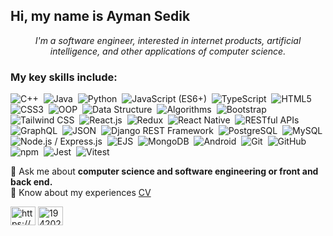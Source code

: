 <h2>Hi, my name is Ayman Sedik</h2>

<p align="center" >
<i>I'm a software engineer, interested in internet products, artificial intelligence, and other applications of computer science.</i>
</p>
 
<h3>My key skills include:</h3>

![C++](https://img.shields.io/badge/C++-%23f9f9f9.svg?style=flat-square&logo=C%2B%2B&logoColor=5294E2)&nbsp;
![Java](https://img.shields.io/badge/Java-%23f9f9f9.svg?style=flat-square&logo=java&logoColor=5294E2)&nbsp;
![Python](https://img.shields.io/badge/Python-%23f9f9f9.svg?style=flat-square&logo=Python&logoColor=5294E2)&nbsp;
![JavaScript (ES6+)](https://img.shields.io/badge/JavaScript_(ES6+)-%23f9f9f9.svg?style=flat-square&logo=JavaScript&logoColor=5294E2)&nbsp;
![TypeScript](https://img.shields.io/badge/TypeScript-%23f9f9f9.svg?style=flat-square&logo=TypeScript&logoColor=5294E2)&nbsp;
![HTML5](https://img.shields.io/badge/HTML5-%23f9f9f9.svg?style=flat-square&logo=HTML5&logoColor=5294E2)&nbsp;
![CSS3](https://img.shields.io/badge/CSS3-%23f9f9f9.svg?style=flat-square&logo=CSS3&logoColor=5294E2)&nbsp;
![OOP](https://img.shields.io/badge/OOP-%23f9f9f9.svg?style=flat-square&logo=OOP&logoColor=5294E2)&nbsp;
![Data Structure](https://img.shields.io/badge/Data_Structure-%23f9f9f9.svg?style=flat-square&logo=Data_Structure&logoColor=5294E2)&nbsp;
![Algorithms](https://img.shields.io/badge/Algorithms-%23f9f9f9.svg?style=flat-square&logo=Algorithms&logoColor=5294E2)&nbsp;
![Bootstrap](https://img.shields.io/badge/Bootstrap-%23f9f9f9.svg?style=flat-square&logo=Bootstrap&logoColor=5294E2)&nbsp;
![Tailwind CSS](https://img.shields.io/badge/Tailwind_CSS-%23f9f9f9.svg?style=flat-square&logo=TailwindCSS&logoColor=5294E2)&nbsp;
![React.js](https://img.shields.io/badge/React.js-%23f9f9f9.svg?style=flat-square&logo=React&logoColor=5294E2)&nbsp;
![Redux](https://img.shields.io/badge/Redux-%23f9f9f9.svg?style=flat-square&logo=Redux&logoColor=5294E2)&nbsp;
![React Native](https://img.shields.io/badge/React_Native-%23f9f9f9.svg?style=flat-square&logo=React&logoColor=5294E2)&nbsp;
![RESTful APIs](https://img.shields.io/badge/RESTful_APIs-%23f9f9f9.svg?style=flat-square&logo=RESTfulAPIs&logoColor=5294E2)&nbsp; 
![GraphQL](https://img.shields.io/badge/GraphQL-%23f9f9f9.svg?style=flat-square&logo=GraphQL&logoColor=5294E2)&nbsp;
![JSON](https://img.shields.io/badge/JSON-%23f9f9f9.svg?style=flat-square&logo=JSON&logoColor=5294E2)&nbsp; 
![Django REST Framework](https://img.shields.io/badge/Django_REST_Framework-%23f9f9f9.svg?style=flat-square&logo=django&logoColor=5294E2)&nbsp;
![PostgreSQL](https://img.shields.io/badge/PostgreSQL-%23f9f9f9.svg?style=flat-square&logo=PostgreSQL&logoColor=5294E2)&nbsp;
![MySQL](https://img.shields.io/badge/MySQL-%23f9f9f9.svg?style=flat-square&logo=MySQL&logoColor=5294E2)&nbsp;
![Node.js / Express.js](https://img.shields.io/badge/Node.js_/_Express.js-%23f9f9f9.svg?style=flat-square&logo=node.js&logoColor=5294E2)&nbsp;
![EJS](https://img.shields.io/badge/EJS-%23f9f9f9.svg?style=flat-square&logo=EJS&logoColor=5294E2)&nbsp;
![MongoDB](https://img.shields.io/badge/MongoDB-%23f9f9f9.svg?style=flat-square&logo=MongoDB&logoColor=5294E2)&nbsp;
![Android](https://img.shields.io/badge/Android_SDK-%23f9f9f9.svg?style=flat-square&logo=Android&logoColor=5294E2)&nbsp;
![Git](https://img.shields.io/badge/Git-%23f9f9f9.svg?style=flat-square&logo=Git&logoColor=5294E2)&nbsp; 
![GitHub](https://img.shields.io/badge/GitHub-%23f9f9f9.svg?style=flat-square&logo=GitHub&logoColor=5294E2)&nbsp;
![npm](https://img.shields.io/badge/npm-%23f9f9f9.svg?style=flat-square&logo=npm&logoColor=5294E2)&nbsp;
![Jest](https://img.shields.io/badge/Jest-%23f9f9f9.svg?style=flat-square&logo=Jest&logoColor=5294E2)&nbsp;
![Vitest](https://img.shields.io/badge/Vitest-%23f9f9f9.svg?style=flat-square&logo=Vitest&logoColor=5294E2)&nbsp;



💬 Ask me about **computer science and software engineering or front and back end.** <br>
📄 Know about my experiences [CV](https://drive.google.com/file/d/18sNUnCi1nRxb0TpSBGrlaoyw7BuNUA-6/view?usp=sharing)

 <a href="https://www.linkedin.com/in/ayman-sedik/" target="blank"><img align="center" src="https://raw.githubusercontent.com/rahuldkjain/github-profile-readme-generator/master/src/images/icons/Social/linked-in-alt.svg" alt="https://www.linkedin.com/in/ayman-sedik/" height="30" width="40" /></a>
<a href="https://stackoverflow.com/users/17209655/ayman-99?tab=profile" target="blank"><img align="center" src="https://raw.githubusercontent.com/rahuldkjain/github-profile-readme-generator/master/src/images/icons/Social/stack-overflow.svg" alt="19420215" height="30" width="40" /></a>




